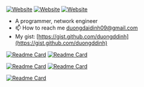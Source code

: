 [![Website](https://img.shields.io/website?label=api.fragella.com&style=for-the-badge&url=https%3A%2F%2Fapi.fragella.com)](https://api.fragella.com)
[![Website](https://img.shields.io/website?label=fragella.com&style=for-the-badge&url=https%3A%2F%2Ffragella.com)](https://fragella.com)
[![Website](https://img.shields.io/website?label=texttopdf.app&style=for-the-badge&url=https://texttopdf.app)](https://texttopdf.app)


- A programmer, network engineer
- 📫 How to reach me duongdaidinh09@gmail.com
- My gist: [https://gist.github.com/duongddinh](https://gist.github.com/duongddinh)


[![Readme Card](https://github-readme-stats.vercel.app/api/pin/?username=duongddinh&repo=apelang)](https://github.com/duongddinh/apelang)
[![Readme Card](https://github-readme-stats.vercel.app/api/pin/?username=duongddinh&repo=banana-modules)](https://github.com/duongddinh/banana-modules)

[![Readme Card](https://github-readme-stats.vercel.app/api/pin/?username=duongddinh&repo=humanlang)](https://github.com/duongddinh/humanlang)
[![Readme Card](https://github-readme-stats.vercel.app/api/pin/?username=duongddinh&repo=humanlang-net-tools)](https://github.com/duongddinh/humanlang-net-tools)

[![Readme Card](https://github-readme-stats.vercel.app/api/pin/?username=duongddinh&repo=dinolang)](https://github.com/duongddinh/dinolang)

<!---
frychicken/frychicken is a ✨ special ✨ repository because its `README.md` (this file) appears on your GitHub profile.
You can click the Preview link to take a look at your changes.
--->
